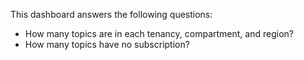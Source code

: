 This dashboard answers the following questions:

- How many topics are in each tenancy, compartment, and region?
- How many topics have no subscription?
